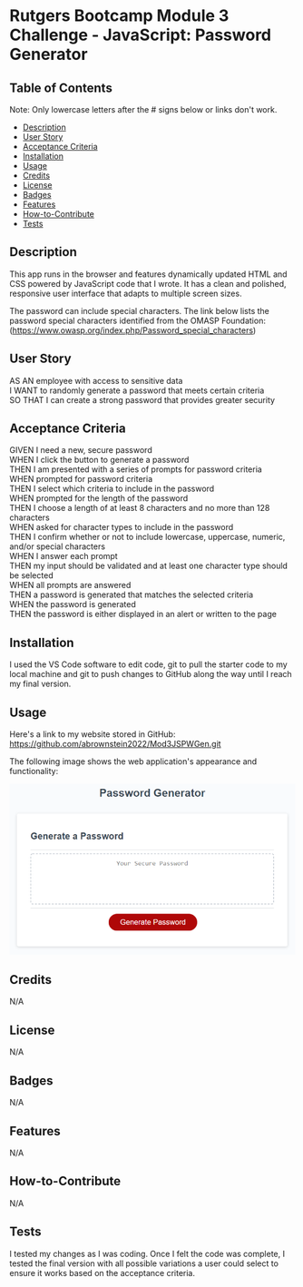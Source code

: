 # Rutgers Bootcamp Module 3 Challenge - JavaScript: Password Generator

## Table of Contents

Note: Only lowercase letters after the # signs below or links don't work.
- [Description](#description)
- [User Story](#user-story)
- [Acceptance Criteria](#acceptance-criteria)
- [Installation](#installation)
- [Usage](#usage)
- [Credits](#credits)
- [License](#license)
- [Badges](#badges)
- [Features](#features)
- [How-to-Contribute](#how-to-contribute)
- [Tests](tests)

## Description
 This app runs in the browser and features dynamically updated HTML and CSS powered by JavaScript code that I wrote. It has a clean and polished, responsive user interface that adapts to multiple screen sizes.

The password can include special characters. The link below lists the password special characters identified from the OMASP Foundation:
(https://www.owasp.org/index.php/Password_special_characters)


## User Story

AS AN employee with access to sensitive data<br/>
I WANT to randomly generate a password that meets certain criteria<br/>
SO THAT I can create a strong password that provides greater security<br/>


## Acceptance Criteria

GIVEN I need a new, secure password<br/>
WHEN I click the button to generate a password<br/>
THEN I am presented with a series of prompts for password criteria<br/>
WHEN prompted for password criteria<br/>
THEN I select which criteria to include in the password<br/>
WHEN prompted for the length of the password<br/>
THEN I choose a length of at least 8 characters and no more than 128 characters<br/>
WHEN asked for character types to include in the password<br/>
THEN I confirm whether or not to include lowercase, uppercase, numeric, and/or special characters<br/>
WHEN I answer each prompt<br/>
THEN my input should be validated and at least one character type should be selected<br/>
WHEN all prompts are answered<br/>
THEN a password is generated that matches the selected criteria<br/>
WHEN the password is generated<br/>
THEN the password is either displayed in an alert or written to the page<br/>

## Installation

I used the VS Code software to edit code, git to pull the starter code to my local machine and git to push changes to GitHub along the way until I reach my final version.

## Usage

Here's a link to my website stored in GitHub:
https://github.com/abrownstein2022/Mod3JSPWGen.git

The following image shows the web application's appearance and functionality:
    
![website-image](Develop/03-javascript-homework-demo.png)
    

## Credits
N/A

## License

N/A

## Badges

N/A

## Features

N/A

## How-to-Contribute

N/A

## Tests

I tested my changes as I was coding.  Once I felt the code was complete, I tested the final version with all possible variations a user could select to ensure it works based on the acceptance criteria.
